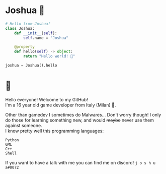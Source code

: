 # **Joshua 🍥** 

```py
# Hello from Joshua!
class Joshua:
    def __init__(self):
        self.name = "Joshua"

    @property
    def hello(self) -> object:
        return "Hello world! 🌷"

joshua = Joshua().hello
```

# 🦄
Hello everyone! Welcome to my GitHub!</br>
I'm a 16 year old game developer from Italy (Milan) 🤌.

Other than gamedev I sometimes do Malwares... Don't worry though! I only do those for learning something new, and would ~~maybe~~ never use them against someone. </br>
I know pretty well this programming languages:
```
Python
GML
C++
Shell
```

If you want to have a talk with me you can find me on discord! ``j o s h u a#0072``
